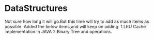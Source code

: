 # DataStructures

Not sure how long it will go.But this time will try to add as much items as possible.
Added the below items,and will keep on adding:
1.LRU Cache implementation in JAVA
2.Binary Tree and operations.
